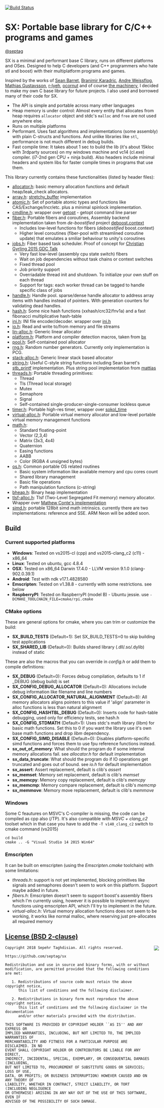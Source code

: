 [![Build Status](https://travis-ci.org/septag/sx.svg?branch=master)](https://travis-ci.org/septag/sx)

# SX: Portable base library for C/C++ programs and games
[@septag](https://twitter.com/septagh)

SX is a minimal and performant base C library, runs on different platforms and OSes. Designed to help C developers (and C++ programmers who hate stl and boost) with their multiplatform programs and games.

Inspired by the works of [Sean Barret](https://github.com/nothings), [Branimir Karadric](https://github.com/bkaradzic), [Andre Weissflog](https://github.com/floooh), [Mathias Gustavsson](https://github.com/mattiasgustavsson), [r-lyeh](https://github.com/r-lyeh), [ocornut](https://github.com/ocornut) and of course [the machinery](https://www.ourmachinery.com), I decided to make my own C base library for future projects. I also used and borrowed many of their code for SX.

- The API is simple and portable across many other languages
- Heap memory is under control: Almost every entity that allocates from heap requires `allocator` object and stdc's `malloc` and `free` are not used anywhere else.
- Runs on multiple platforms
- Performant. Uses fast algorithms and implementations (some assembly) with plain C-structs and functions. And unlike libraries like `stl`, performance is not much different in debug builds. 
- Fast compile time: It takes about 1 sec to build the lib (it's about 15kloc with 3rdparty sources) on my windows machine and vc14 (cl.exe) compiler. (i7-2nd gen CPU + ninja build). Also headers include minimal headers and system libs for faster compile times in programs that use them.

This library currently contains these functionalities (listed by header files):

- [allocator.h](https://github.com/septag/sx/blob/master/include/sx/allocator.h): basic memory allocation functions and default heap/leak_check allocators. 
- [array.h](https://github.com/septag/sx/blob/master/include/sx/array.h): [stretchy_buffer](https://github.com/nothings/stb/blob/master/stretchy_buffer.h) implementation
- [atomic.h](https://github.com/septag/sx/blob/master/include/sx/atomic.h): Set of portable atomic types and functions like CAS/Exchange/Incr/etc. plus a minimal spinlock implementation.
- [cmdline.h](https://github.com/septag/sx/blob/master/include/sx/cmdline.h): wrapper over [getopt](https://github.com/wc-duck/getopt) - getopt command line parser
- [fiber.h](https://github.com/septag/sx/blob/master/include/sx/fiber.h): Portable fibers and coroutines, Assembly backend implementation taken from _de-boostified_ project [deboost.context](https://github.com/septag/deboost.context)
	- Includes low-level functions for fibers (_deboostified_ boost.context)
	- Higher level coroutines (fiber-pool with streamlined coroutine update) that emulates a smiliar behaviour to unity's coroutines
- [jobs.h](https://github.com/septag/sx/blob/master/include/sx/jobs.h): Fiber based task scheduler. Proof of concept for [Christian Gyrling 2015 GDC Talk](http://gdcvault.com/play/1022186/Parallelizing-the-Naughty-Dog-Engine)
	- Very fast low-level (assembly cpu state switch) fibers
	- Wait on job dependencies without task chains or context switches
	- Fixed thread pool
	- Job priority support
	- Overriadable thread init and shutdown. To initialize your own stuff on each thread
	- Support for tags: each worker thread can be tagged to handle specific class of jobs
- [handle.h](https://github.com/septag/sx/blob/master/include/sx/handle.h): Handle pool. sparse/dense handle allocator to address array items with handles instead of pointers. With generation counters for validating dead handles.
- [hash.h](https://github.com/septag/sx/blob/master/include/sx/hash.h):  Some nice hash functions (xxhash/crc32/fnv1a) and a fast fibonacci multiplicative hash-table
- [ini.h](https://github.com/septag/sx/blob/master/include/sx/ini.h): INI file encoder/decoder. wrapper over [ini.h](https://github.com/mattiasgustavsson/libs/blob/master/ini.h)
- [io.h](https://github.com/septag/sx/blob/master/include/sx/io.h): Read and write to/from memory and file streams
- [lin-alloc.h](https://github.com/septag/sx/blob/master/include/sx/lin-alloc.h): Generic linear allocator
- [platform.h](https://github.com/septag/sx/blob/master/include/sx/platform.h): Platform and compiler detection macros, taken from [bx](https://github.com/bkaradzic/bx)
- [pool.h](https://github.com/septag/sx/blob/master/include/sx/pool.h): Self-contained pool allocator
- [rng.h](https://github.com/septag/sx/blob/master/include/sx/rng.h): Random number generators. Currently only implementation is PCG.
- [stack-alloc.h](https://github.com/septag/sx/blob/master/include/sx/stack-alloc.h): Generic linear stack based allocator
- [string.h](https://github.com/septag/sx/blob/master/include/sx/string.h): Useful C-style string functions including Sean barret's [stb_printf](http://github.com/nothings/stb) implementation. Plus string pool implementation from [mattias](https://github.com/mattiasgustavsson/libs/blob/master/strpool.h)
- [threads.h](https://github.com/septag/sx/blob/master/include/sx/threads.h): Portable threading primitives:
	- Thread
	- Tls (Thread local storage)
	- Mutex
	- Semaphore
	- Signal
	- Self-contained single-producer-single-consumer lockless queue
- [timer.h](https://github.com/septag/sx/blob/master/include/sx/timer.h): Portable high-res timer, wrapper over [sokol_time](https://github.com/floooh/sokol)
- [virtual-alloc.h](https://github.com/septag/sx/blob/master/include/sx/virtual-alloc.h): Portable virtual memory allocator and low-level portable virtual memory management functions
- [math.h](https://github.com/septag/sx/blob/master/include/sx/math.h): 
	- Standard floating-point
	- Vector (2,3,4)
	- Matrix (3x3, 4x4)
	- Quaternion
	- Easing functions
	- AABB
	- Color (RGBA 4 unsigned bytes)
- [os.h](https://github.com/septag/sx/blob/master/include/sx/os.h): Common portable OS related routines
	- Basic system information like available memory and cpu cores count
	- Shared library management
	- Basic file operations
	- Path manipulation functions (c-string)
- [bheap.h](https://github.com/septag/sx/blob/master/include/sx/bheap.h): Binary heap implementation
- [tlsf-alloc.h](https://github.com/septag/sx/blob/master/include/sx/tlsf-alloc.h): Tlsf (Two-Level Segregated Fit memory) memory allocator. Wrapper over [Mathew Conte's implementation](http://tlsf.baisoku.org)
- [simd.h](https://github.com/septag/sx/blob/master/include/sx/simd.h): portable 128bit simd math intrinsics. currently there are two implementations: reference and SSE. ARM Neon will be added soon.

## Build
### Current supported platforms

- **Windows**: Tested on vs2015-cl (cpp) and vs2015-clang_c2 (c11) - x86_64
- **Linux**: Tested on ubuntu, gcc 4.8.4
- **OSX**: Tested on x86_64 Darwin 17.4.0 - LLVM version 9.1.0 (clang-902.0.39.1)
- **Android**: Test with ndk v17.1.4828580
- **Emscripten**: Tested on v1.38.8 - currently with some restrictions. see below
- **RaspberryPI**: Tested on RaspberryPI (model B) - Ubuntu jessie. use `-DCMAKE_TOOLCHAIN_FILE=cmake/rpi.cmake`

### CMake options

These are general options for cmake, where you can trim or customize the build:  

- **SX_BUILD_TESTS** (Default=1): Set SX_BUILD_TESTS=0 to skip building test applications
- **SX_SHARED_LIB** (Default=0): Builds shared library (.dll/.so/.dylib) instead of static

These are also the macros that you can override in _config.h_ or add them to compile definitions:

- **SX_DEBUG** (Default=0): Forces debug compilation, defaults to 1 if _DEBUG (debug build) is set
- **SX_CONFIG_DEBUG_ALLOCATOR** (Default=0): Allocations include debug information like filename and line numbers
- **SX_CONFIG_ALLOCATOR_NATURAL_ALIGNMENT** (Default=8): All memory allocators aligns pointers to this value if 'align' parameter in alloc functions is less than natural alignment
- **SX_CONFIG_HASHTBL_DEBUG** (Default=0): Inserts code for hash-table debugging, used only for efficiency tests, see hash.h
- **SX_CONFIG_STDMATH** (Default=1): Uses stdc's math library (libm) for basic math functions. Set this to 0 if you want the library use it's own base math functions and drop _libm_ dependency.
- **SX_CONFIG_SIMD_DISABLE** (Default=0): Disables platform-specific simd functions and forces them to use fpu reference functions instead.
- **sx_out_of_memory**: What should the program do if some internal memory allocations fail. see _allocator.h_ for default implementation
- **sx_data_truncate**: What should the program do if IO operations get truncated and goes out of bound. see _io.h_ for default implementation
- **sx_assert**: Assert replacement, default is clib's _assert_
- **sx_memset**: Memory set replacement, default is clib's _memset_
- **sx_memcpy**: Memory copy replacement, default is clib's _memcpy_
- **sx_memcmp**: Memory compare replacement, default is clib's _memcmp_
- **sx_memmove**: Memory move replacement, default is clib's _memmove_

### Windows
Some C feautures on MSVC's C-compiler is missing, the code can be compiled as cpp also (/TP). It's also compatible with *MSVC + clang_c2* toolset which in that case you have to add the ```-T v140_clang_c2``` switch to cmake command (vs2015)

```
cd build
cmake .. -G "Visual Studio 14 2015 Win64"
```

### Emscripten

It can be built on emscripten (using the _Emscripten.cmake_ toolchain) with some limitations:

- _threads.h_: support is not yet implemented, blocking primitives like signals and semaphores doesn't seem to work on this platform. Support maybe added in future.
- _fibers.h_: Emscripten doesn't seem to support boost's assembly fibers which I'm currently using, however it is possible to implement async functions using emscripten API, which I'll try to implement in the future.
- _virtual-alloc.h_: Virtual memory allocation functions does not seem to be working, it works like normal malloc, where reserving just pre-allocates all required memory


[License (BSD 2-clause)](https://github.com/septag/sx/blob/master/LICENSE)
--------------------------------------------------------------------------

<a href="http://opensource.org/licenses/BSD-2-Clause" target="_blank">
<img align="right" src="http://opensource.org/trademarks/opensource/OSI-Approved-License-100x137.png">
</a>

	Copyright 2018 Sepehr Taghdisian. All rights reserved.
	
	https://github.com/septag/sx
	
	Redistribution and use in source and binary forms, with or without
	modification, are permitted provided that the following conditions are met:
	
	   1. Redistributions of source code must retain the above copyright notice,
	      this list of conditions and the following disclaimer.
	
	   2. Redistributions in binary form must reproduce the above copyright notice,
	      this list of conditions and the following disclaimer in the documentation
	      and/or other materials provided with the distribution.
	
	THIS SOFTWARE IS PROVIDED BY COPYRIGHT HOLDER ``AS IS'' AND ANY EXPRESS OR
	IMPLIED WARRANTIES, INCLUDING, BUT NOT LIMITED TO, THE IMPLIED WARRANTIES OF
	MERCHANTABILITY AND FITNESS FOR A PARTICULAR PURPOSE ARE DISCLAIMED. IN NO
	EVENT SHALL COPYRIGHT HOLDER OR CONTRIBUTORS BE LIABLE FOR ANY DIRECT,
	INDIRECT, INCIDENTAL, SPECIAL, EXEMPLARY, OR CONSEQUENTIAL DAMAGES (INCLUDING,
	BUT NOT LIMITED TO, PROCUREMENT OF SUBSTITUTE GOODS OR SERVICES; LOSS OF USE,
	DATA, OR PROFITS; OR BUSINESS INTERRUPTION) HOWEVER CAUSED AND ON ANY THEORY OF
	LIABILITY, WHETHER IN CONTRACT, STRICT LIABILITY, OR TORT (INCLUDING NEGLIGENCE
	OR OTHERWISE) ARISING IN ANY WAY OUT OF THE USE OF THIS SOFTWARE, EVEN IF
	ADVISED OF THE POSSIBILITY OF SUCH DAMAGE.
